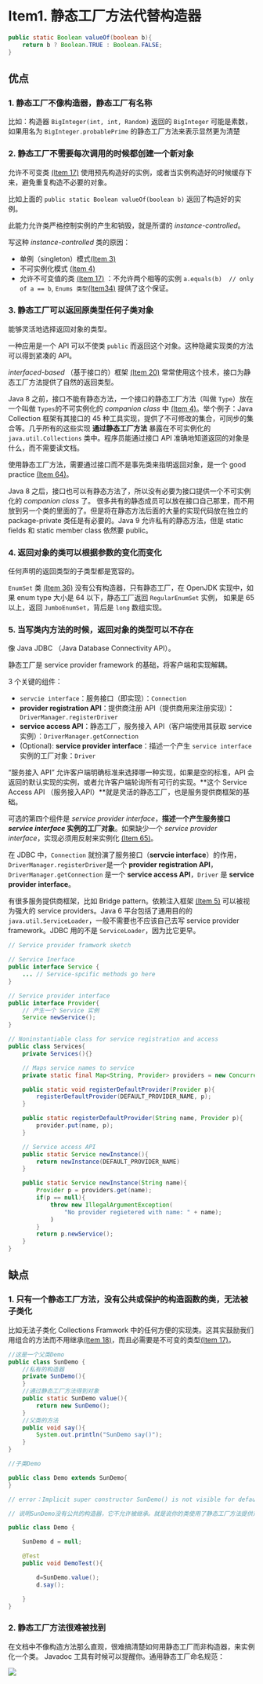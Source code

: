 # Item1. 静态工厂方法代替构造器

```java
public static Boolean valueOf(boolean b){
    return b ? Boolean.TRUE : Boolean.FALSE;
}
```

## 优点

### 1. 静态工厂不像构造器，静态工厂有名称

比如：构造器 `BigInteger(int, int, Random)` 返回的 `BigInteger` 可能是素数，如果用名为 `BigInteger.probablePrime` 的静态工厂方法来表示显然更为清楚

###  2. 静态工厂不需要每次调用的时候都创建一个新对象

允许不可变类 [(Item 17)]() 使用预先构造好的实例，或者当实例构造好的时候缓存下来，避免重复构造不必要的对象。

比如上面的 `public static Boolean valueOf(boolean b)` 返回了构造好的实例。

此能力允许类严格控制实例的产生和销毁，就是所谓的 *instance-controlled*。

写这种 *instance-controlled* 类的原因：

- 单例（singleton）模式[(Item 3)]() 
- 不可实例化模式 [(Item 4)]()
- 允许不可变值的类 [(Item 17)]() ：不允许两个相等的实例 `a.equals(b)  // only of a == b`,  `Enums 类型`[(Item34)]() 提供了这个保证。

### 3. 静态工厂可以返回原类型任何子类对象

能够灵活地选择返回对象的类型。

一种应用是一个 API 可以不使类 `public` 而返回这个对象。这种隐藏实现类的方法可以得到紧凑的 API。

*interfaced-based* （基于接口的）框架 [(Item 20)]() 常常使用这个技术，接口为静态工厂方法提供了自然的返回类型。

Java 8 之前，接口不能有静态方法，一个接口的静态工厂方法（叫做 `Type`）放在一个叫做 `Types`的不可实例化的 *companion class* 中 [(Item 4)]()。举个例子：Java Collection 框架有其接口的 45 种工具实现，提供了不可修改的集合，可同步的集合等。几乎所有的这些实现 **通过静态工厂方法** 暴露在不可实例化的 `java.util.Collections` 类中。程序员能通过接口 API 准确地知道返回的对象是什么，而不需要读文档。

使用静态工厂方法，需要通过接口而不是事先类来指明返回对象，是一个 good practice [(Item 64)]()。

Java 8 之后，接口也可以有静态方法了，所以没有必要为接口提供一个不可实例化的 *companion class* 了。 很多共有的静态成员可以放在接口自己那里，而不用放到另一个类的里面的了。但是将在静态方法后面的大量的实现代码放在独立的 package-private 类任是有必要的。Java 9 允许私有的静态方法，但是 static fields 和 static member class 依然要 public。



### 4. 返回对象的类可以根据参数的变化而变化



任何声明的返回类型的子类型都是宽容的。

`EnumSet` 类 [(Item 36)]() 没有公有构造器，只有静态工厂，在 OpenJDK 实现中，如果 enum type 大小是 64 以下，静态工厂返回 `RegularEnumSet` 实例， 如果是 65 以上，返回 `JumboEnumSet`，背后是 `long` 数组实现。

### 5. 当写类内方法的时候，返回对象的类型可以不存在

像 Java JDBC （Java Database Connectivity API）。

静态工厂是 service provider framework 的基础，将客户端和实现解耦。

3 个关键的组件：

- `servcie interface`：服务接口（即实现）：`Connection`
-  **provider registration API**：提供商注册 API（提供商用来注册实现）：`DriverManager.registerDriver`
-  **service access API**：静态工厂，服务接入 API（客户端使用其获取 service 实例）：`DriverManager.getConnection`
- (Optional): **service provider interface**：描述一个产生 `service interface `实例的工厂对象：`Driver` 

“服务接入 API” 允许客户端明确标准来选择哪一种实现，如果是空的标准，API 会返回的默认实现的实例，或者允许客户端轮询所有可行的实现。**这个 Service Access API （服务接入API）**就是灵活的静态工厂，也是服务提供商框架的基础。

可选的第四个组件是 *service provider interface*，**描述一个产生服务接口 *service interface* 实例的工厂对象**。如果缺少一个 *service provider interface*，实现必须用反射来实例化 [(Item 65)]()。

在 JDBC 中，`Connection` 就扮演了服务接口（**servcie interface**）的作用，`DriverManager.registerDriver`是一个 **provider registration API**，`DriverManager.getConnection` 是一个 **service access API**，`Driver` 是 **service provider interface**。

有很多服务提供商框架，比如 Bridge pattern。依赖注入框架 [(Item 5)]() 可以被视为强大的 service providers。Java 6 平台包括了通用目的的 `java.util.ServiceLoader`，一般不需要也不应该自己去写 service provider framework。JDBC 用的不是 `ServiceLoader`，因为比它更早。


```java
// Service provider framwork sketch

// Service Inerface
public interface Service {
    ... // Service-spcific methods go here
}

// Service provider interface
public interface Provider{
    // 产生一个 Service 实例
    Service newService();
}

// Noninstantiable class for service registration and access
public class Services{
    private Services(){}

    // Maps service names to service
    private static final Map<String, Provider> providers = new ConcurrentHashMap<String, Provider>();

    public static void registerDefaultProvider(Provider p){
        registerDefaultProvider(DEFAULT_PROVIDER_NAME, p);
    }

    public static registerDefaultProvider(String name, Provider p){
        provider.put(name, p);
    }

    // Service access API
    public static Service newInstance(){
        return newInstance(DEFAULT_PROVIDER_NAME)
    }

    public static Service newInstance(String name){
        Provider p = providers.get(name);
        if(p == null){
            throw new IllegalArgumentException(
                "No provider regietered with name: " + name);
            )
        }
        return p.newService();
    }
}
```


## 缺点



###  1. 只有一个静态工厂方法，没有公共或保护的构造函数的类，无法被子类化



比如无法子类化 Collections Framwork 中的任何方便的实现类。这其实鼓励我们用组合的方法而不用继承[(Item 18)]()，而且必需要是不可变的类型[(Item 17)]()。



```java
//这是一个父类Demo
public class SunDemo {
	//私有的构造器
    private SunDemo(){
    }
    //通过静态工厂方法得到对象
    public static SunDemo value(){
        return new SunDemo();
    }
    //父类的方法
    public void say(){
        System.out.println("SunDemo say()");
    }
}

//子类Demo

public class Demo extends SunDemo{
}

// error：Implicit super constructor SunDemo() is not visible for default constructor. Must define an explicit constructor

// 说明SunDemo没有公共的构造器，它不允许被继承。就是说你的类使用了静态工厂方法提供对象的实例化，没有提供public的构造器，那么这个类就不允许被继承。我们如果想要在Demo类中使用SunDemo的方法就得使用复合。

public class Demo {

    SunDemo d = null;

    @Test
    public void DemoTest(){

        d=SunDemo.value();
        d.say();

    }
}
```



###  2. 静态工厂方法很难被找到



在文档中不像构造方法那么直观，很难搞清楚如何用静态工厂而非构造器，来实例化一个类。 Javadoc 工具有时候可以提醒你。通用静态工厂命名规范：



![](https://bucket-1255905387.cos.ap-shanghai.myqcloud.com/2018-11-06-23-22-53_r8.png)











